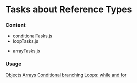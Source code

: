 # Tasks about Reference Types   

### Content

* conditionalTasks.js
* loopTasks.js
+ arrayTasks.js

### Usage
[Objects](https://javascript.info/object)
[Arrays](https://javascript.info/array)
[Conditional branching](https://javascript.info/ifelse)
[Loops: while and for](https://javascript.info/while-for)